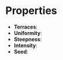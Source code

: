 

# Properties

- **Terraces**: 
- **Uniformity**: 
- **Steepness**: 
- **Intensity**: 
- **Seed**: 



